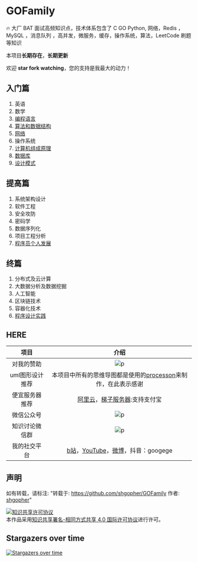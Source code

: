 # GOFamily
🔥 大厂 BAT 面试高频知识点，技术体系包含了 C GO Python, 网络，Redis ，MySQL ，消息队列 ，高并发，微服务，缓存，操作系统，算法，LeetCode 刷题等知识

本项目**长期存在**，**长期更新**

欢迎 **star fork watching**，您的支持是我最大的动力！

## 入门篇
1. 英语
2. 数学
3. [编程语言](./入门篇/编程语言)
4. [算法和数据结构](./入门篇/算法)
5. [网络](./入门篇/网络)
6. 操作系统
7. [计算机组成原理](./入门篇/组成原理)
8. [数据库](./入门篇/数据库)
9. [设计模式](./入门篇/设计模式)

## 提高篇
1. 系统架构设计
2. 软件工程
3. 安全攻防
4. 密码学
5. 数据序列化
6. 项目工程分析
7. [程序员个人发展](./提高篇/程序员个人发展)

## 终篇
1. 分布式及云计算
2. 大数据分析及数据挖掘
3. 人工智能
4. 区块链技术
5. 容器化技术
6. [程序设计实践](./终篇/程序设计实践)

## HERE
|项目|介绍|
|:---:|:---:|
|对我的赞助|![p](https://raw.githubusercontent.com/basicExploration/Demos/master/donate.png)|
|uml图形设计推荐|本项目中所有的思维导图都是使用的[processon](https://www.processon.com/i/5dd7b050e4b06b336e47bbda)来制作，在此表示感谢|
|便宜服务器推荐|[阿里云](https://www.aliyun.com/minisite/goods?userCode=ol87kpmz)，[梯子服务器](https://app.cloudcone.com/?ref=2525):支持支付宝|
|微信公众号|![p](https://raw.githubusercontent.com/basicExploration/Demos/master/pluspro.png)|
|知识讨论微信群|![p](https://raw.githubusercontent.com/basicExploration/Demos/master/joinMyGroup.png)|
|我的社交平台|[b站](https://space.bilibili.com/478621088)，[YouTube](https://www.youtube.com/channel/UCM_-pFgD_HZDGD0yxfzguRQ?view_as=subscriber)，[微博](https://weibo.com/imgoogege)，抖音：googege|

## 声明
如有转载，请标注: "转载于: https://github.com/shgopher/GOFamily  作者: [shgopher](https://shgopher.github.io)"

<a rel="license" href="http://creativecommons.org/licenses/by-sa/4.0/"><img alt="知识共享许可协议" style="border-width:0" src="https://i.creativecommons.org/l/by-sa/4.0/88x31.png" /></a><br />本作品采用<a rel="license" href="http://creativecommons.org/licenses/by-sa/4.0/">知识共享署名-相同方式共享 4.0 国际许可协议</a>进行许可。
## Stargazers over time

[![Stargazers over time](https://starchart.cc/googege/GOFamily.svg)](https://starchart.cc/googege/GOFamily)
